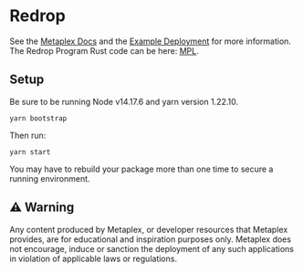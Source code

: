 # Redrop 

See the [Metaplex Docs](https://docs.metaplex.com/airdrops/create-redrop) and the
[Example Deployment](https://redrop.metaplex.com/) for more information. The Redrop Program Rust code can be here: [MPL](https://github.com/metaplex-foundation/metaplex-program-library/tree/master/redrop).

## Setup

Be sure to be running Node v14.17.6 and yarn version 1.22.10.

`yarn bootstrap`

Then run:

`yarn start`

You may have to rebuild your package more than one time to secure a
running environment.

## ⚠️ Warning

Any content produced by Metaplex, or developer resources that Metaplex provides, are for educational and inspiration purposes only. Metaplex does not encourage, induce or sanction the deployment of any such applications in violation of applicable laws or regulations.
